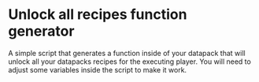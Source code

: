 # Unlock all recipes function generator
A simple script that generates a function inside of your datapack that will unlock all your datapacks recipes for the executing player. You will need to adjust some variables inside the script to make it work.